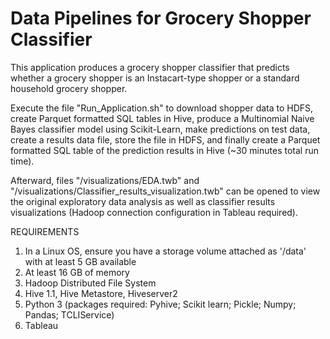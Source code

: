 # Data Pipelines for Grocery Shopper Classifier

This application produces a grocery shopper classifier that predicts whether a grocery shopper is an Instacart-type shopper or a standard household grocery shopper.

Execute the file "Run_Application.sh" to download shopper data to HDFS, create Parquet formatted SQL tables in Hive, produce a Multinomial Naive Bayes classifier model using Scikit-Learn, make predictions on test data, create a results data file, store the file in HDFS, and finally create a Parquet formatted SQL table of the prediction results in Hive (~30 minutes total run time). 

Afterward, files "/visualizations/EDA.twb" and "/visualizations/Classifier_results_visualization.twb" can be opened to view the original exploratory data analysis as well as classifier results visualizations (Hadoop connection configuration in Tableau required).

REQUIREMENTS
1. In a Linux OS, ensure you have a storage volume attached as '/data' with at least 5 GB available
2. At least 16 GB of memory
3. Hadoop Distributed File System
4. Hive 1.1, Hive Metastore, Hiveserver2
5. Python 3 (packages required: Pyhive; Scikit learn; Pickle; Numpy; Pandas; TCLIService)
6. Tableau
